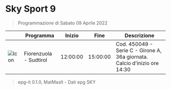 # Sky Sport 9
> Programmazione di Sabato 09 Aprile 2022

||Programma|Inizio|Fine|Descrizione|
|---|---|---|---|---|
|![Icon](https://guidatv.sky.it/uuid/004be9eb-eb5f-4b17-adc6-9de8c1f4f4bd/cover?md5ChecksumParam=28e566bb8b461da9c4cdcafd9c1ad30f)|Fiorenzuola - Sudtirol|12:00:00|15:00:00|Cod. 450049 - Serie C - Girone A, 36a giornata. Calcio d&#039;inizio ore 14:30



 > epg-it 0.1.0, MatMasIt - Dati epg SKY